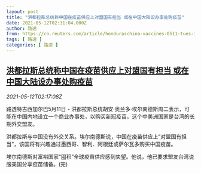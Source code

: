 ```yaml
---
layout: post
title: "洪都拉斯总统称中国在疫苗供应上对盟国有担当 或在中国大陆设办事处购疫苗"
date: 2021-05-12T02:31:04.000Z
author: 路透
from: https://cn.reuters.com/article/honduraschina-vaccines-0511-tues-idCNKBS2CT06O
tags: [ 路透 ]
categories: [ 路透 ]
---
```

<!--1620786664000-->
[洪都拉斯总统称中国在疫苗供应上对盟国有担当 或在中国大陆设办事处购疫苗](https://cn.reuters.com/article/honduraschina-vaccines-0511-tues-idCNKBS2CT06O)
------

<div>
<div><i>2021-05-12T02:17:08Z</i></div><p>路透特古西加尔巴5月11日 - 洪都拉斯总统胡安·奥兰多·埃尔南德斯周二表示，可能在中国内地设立一个商业办事处，以购买新冠疫苗。这个中美洲国家是台湾的长期外交盟友。 　</p><p>洪都拉斯与中国没有外交关系。埃尔南德斯说，中国在疫苗供应上“对盟国有担当”，该国将有兴趣通过墨西哥、智利、阿根廷或萨尔瓦多购买中国疫苗。 　</p><p>埃尔南德斯对富裕国家“囤积”全球疫苗供应感到失望。他说，他已要求盟友台湾说服美国分享疫苗储备。(完)</p>
</div>
